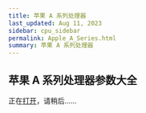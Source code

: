 ```yaml
---
title: 苹果 A 系列处理器
last_updated: Aug 11, 2023
sidebar: cpu_sidebar
permalink: Apple_A_Series.html
summary: 苹果 A 系列处理器
---
```


## 苹果 A 系列处理器参数大全

正在<a href="/apple-chip/" target="_blank">打开</a>，请稍后……

<script type="text/javascript">
    window.location = '/apple-chip/'
</script>